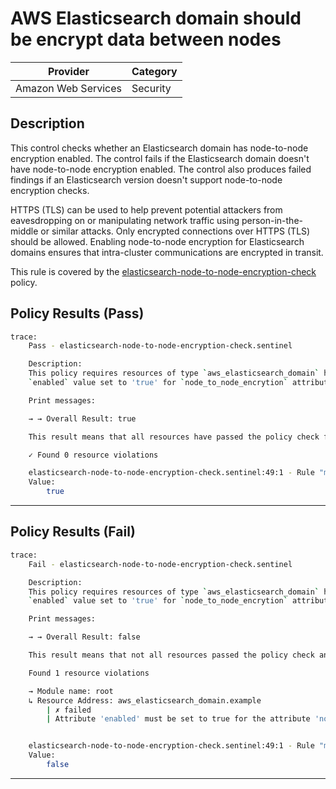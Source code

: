 # AWS Elasticsearch domain should be encrypt data between nodes

| Provider            | Category  |
| ------------------- | --------  |
| Amazon Web Services |  Security |

## Description

This control checks whether an Elasticsearch domain has node-to-node encryption enabled. The control fails if the Elasticsearch domain doesn't have node-to-node encryption enabled. The control also produces failed findings if an Elasticsearch version doesn't support node-to-node encryption checks.

HTTPS (TLS) can be used to help prevent potential attackers from eavesdropping on or manipulating network traffic using person-in-the-middle or similar attacks. Only encrypted connections over HTTPS (TLS) should be allowed. Enabling node-to-node encryption for Elasticsearch domains ensures that intra-cluster communications are encrypted in transit.

This rule is covered by the [elasticsearch-node-to-node-encryption-check](https://github.com/hashicorp/policy-library-NIST-Policy-Set-for-AWS-Terraform/blob/main/policies/elasticsearch/elasticsearch-node-to-node-encryption-check.sentinel) policy.

## Policy Results (Pass)

```bash
trace:
    Pass - elasticsearch-node-to-node-encryption-check.sentinel

    Description:
    This policy requires resources of type `aws_elasticsearch_domain` have the
    `enabled` value set to 'true' for `node_to_node_encrytion` attribute.

    Print messages:

    → → Overall Result: true

    This result means that all resources have passed the policy check for the policy elasticsearch-node-to-node-encryption-check.

    ✓ Found 0 resource violations

    elasticsearch-node-to-node-encryption-check.sentinel:49:1 - Rule "main"
    Value:
        true
```

---

## Policy Results (Fail)

```bash
trace:
    Fail - elasticsearch-node-to-node-encryption-check.sentinel

    Description:
    This policy requires resources of type `aws_elasticsearch_domain` have the
    `enabled` value set to 'true' for `node_to_node_encrytion` attribute.

    Print messages:

    → → Overall Result: false

    This result means that not all resources passed the policy check and the protected behavior is not allowed for the policy elasticsearch-node-to-node-encryption-check.

    Found 1 resource violations

    → Module name: root
    ↳ Resource Address: aws_elasticsearch_domain.example
        | ✗ failed
        | Attribute 'enabled' must be set to true for the attribute 'node_to_node_encryption' for 'aws_elasticsearch_domain' resources. Refer to https://docs.aws.amazon.com/securityhub/latest/userguide/es-controls.html#es-3 for more details.


    elasticsearch-node-to-node-encryption-check.sentinel:49:1 - Rule "main"
    Value:
        false
```

---
